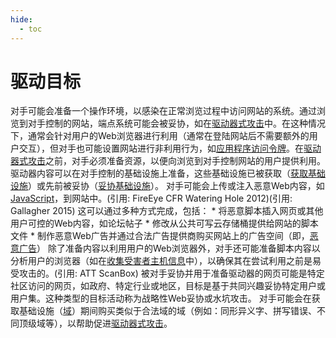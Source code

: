 ```yaml
---
hide:
  - toc
---
```


# 驱动目标

对手可能会准备一个操作环境，以感染在正常浏览过程中访问网站的系统。通过浏览到对手控制的网站，端点系统可能会被妥协，如在[驱动器式攻击](https://attack.mitre.org/techniques/T1189)中。在这种情况下，通常会针对用户的Web浏览器进行利用（通常在登陆网站后不需要额外的用户交互），但对手也可能设置网站进行非利用行为，如[应用程序访问令牌](https://attack.mitre.org/techniques/T1550/001)。在[驱动器式攻击](https://attack.mitre.org/techniques/T1189)之前，对手必须准备资源，以便向浏览到对手控制网站的用户提供利用。驱动器内容可以在对手控制的基础设施上准备，这些基础设施已被获取（[获取基础设施](https://attack.mitre.org/techniques/T1583)）或先前被妥协（[妥协基础设施](https://attack.mitre.org/techniques/T1584)）。  对手可能会上传或注入恶意Web内容，如[JavaScript](https://attack.mitre.org/techniques/T1059/007)，到网站中。(引用: FireEye CFR Watering Hole 2012)(引用: Gallagher 2015) 这可以通过多种方式完成，包括：  * 将恶意脚本插入网页或其他用户可控的Web内容，如论坛帖子 * 修改从公共可写云存储桶提供给网站的脚本文件 * 制作恶意Web广告并通过合法广告提供商购买网站上的广告空间（即，[恶意广告](https://attack.mitre.org/techniques/T1583/008)）  除了准备内容以利用用户的Web浏览器外，对手还可能准备脚本内容以分析用户的浏览器（如在[收集受害者主机信息](https://attack.mitre.org/techniques/T1592)中），以确保其在尝试利用之前是易受攻击的。(引用: ATT ScanBox)  被对手妥协并用于准备驱动器的网页可能是特定社区访问的网页，如政府、特定行业或地区，目标是基于共同兴趣妥协特定用户或用户集。这种类型的目标活动称为战略性Web妥协或水坑攻击。  对手可能会在获取基础设施（[域](https://attack.mitre.org/techniques/T1583/001)）期间购买类似于合法域的域（例如：同形异义字、拼写错误、不同顶级域等），以帮助促进[驱动器式攻击](https://attack.mitre.org/techniques/T1189)。
